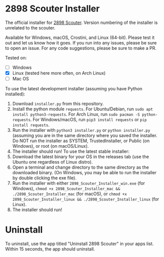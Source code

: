 # 2898 Scouter Installer
The official installer for [2898 Scouter](https://github.com/Ant-Throw-Pology/2898-scouter). Version numbering of the installer is unrelated to the scouter.

Available for Windows, macOS, Crostini, and Linux (64-bit). Please test it out and let us know how it goes. If you run into any issues, please be sure to open an issue. For any code suggestions, please be sure to make a PR.

Tested on:

- [ ] Windows
- [X] Linux (tested here more often, on Arch Linux)
- [ ] Mac OS

To use the latest development installer (assuming you have Python installed):
1. Download `installer.py` from this repository.
2. Install the python module `requests`. For Ubuntu/Debian, run `sudo apt install python3-requests`. For Arch Linux, run `sudo pacman -S python-requests`. For Windows/macOS, run `pip3 install requests` or `pip install requests`.
3. Run the installer with `python3 installer.py` or `python installer.py` (assuming you are in the same directory where you saved the installer. Do NOT run the installer as SYSTEM, TrustedInstaller, or Public (on Windows), or root (on macOS/Linux).
4. The installer should run!
To use the latest stable installer:
1. Download the latest binary for your OS in the releases tab (use the Ubuntu one regardless of Linux distro).
2. Open a terminal and change directory to the same directory as the downloaded binary. (On Windows, you may be able to run the installer by double clicking the exe file).
3. Run the installer with either ```2898_Scouter_Installer_win.exe``` (for Windows), ```chmod +x 2898_Scouter_Installer_mac && ./2898_Scouter_Installer_mac``` (for macOS), or ```chmod +x 2898_Scouter_Installer_linux && ./2898_Scouter_Installer_linux``` (for Linux).
4. The installer should run!

# Uninstall
To uninstall, use the app titled "Uninstall 2898 Scouter" in your apps list. Within 15 seconds, the app should uninstall.
